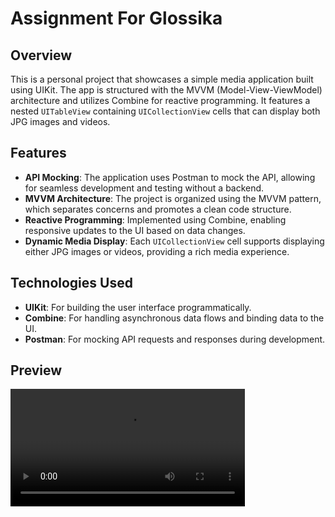 # Assignment For Glossika

## Overview

This is a personal project that showcases a simple media application built using UIKit. The app is structured with the MVVM (Model-View-ViewModel) architecture and utilizes Combine for reactive programming. It features a nested `UITableView` containing `UICollectionView` cells that can display both JPG images and videos.

## Features

- **API Mocking**: The application uses Postman to mock the API, allowing for seamless development and testing without a backend.
- **MVVM Architecture**: The project is organized using the MVVM pattern, which separates concerns and promotes a clean code structure.
- **Reactive Programming**: Implemented using Combine, enabling responsive updates to the UI based on data changes.
- **Dynamic Media Display**: Each `UICollectionView` cell supports displaying either JPG images or videos, providing a rich media experience.

## Technologies Used

- **UIKit**: For building the user interface programmatically.
- **Combine**: For handling asynchronous data flows and binding data to the UI.
- **Postman**: For mocking API requests and responses during development.

## Preview

<video src='https://github.com/user-attachments/assets/04afaf62-291f-404e-8127-cd0770ca1b46' width=375/>
